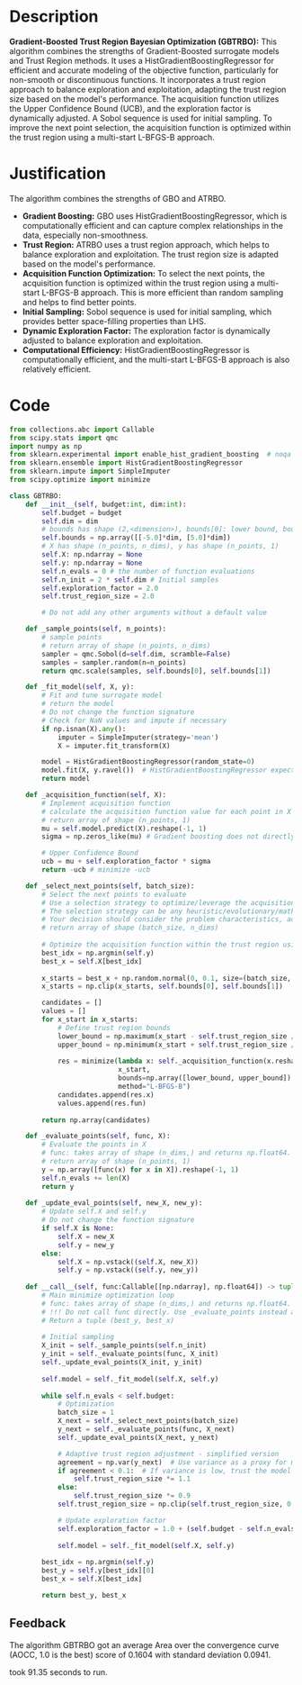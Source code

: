 # Description
**Gradient-Boosted Trust Region Bayesian Optimization (GBTRBO):** This algorithm combines the strengths of Gradient-Boosted surrogate models and Trust Region methods. It uses a HistGradientBoostingRegressor for efficient and accurate modeling of the objective function, particularly for non-smooth or discontinuous functions. It incorporates a trust region approach to balance exploration and exploitation, adapting the trust region size based on the model's performance. The acquisition function utilizes the Upper Confidence Bound (UCB), and the exploration factor is dynamically adjusted. A Sobol sequence is used for initial sampling. To improve the next point selection, the acquisition function is optimized within the trust region using a multi-start L-BFGS-B approach.

# Justification
The algorithm combines the strengths of GBO and ATRBO.
*   **Gradient Boosting:** GBO uses HistGradientBoostingRegressor, which is computationally efficient and can capture complex relationships in the data, especially non-smoothness.
*   **Trust Region:** ATRBO uses a trust region approach, which helps to balance exploration and exploitation. The trust region size is adapted based on the model's performance.
*   **Acquisition Function Optimization:** To select the next points, the acquisition function is optimized within the trust region using a multi-start L-BFGS-B approach. This is more efficient than random sampling and helps to find better points.
*   **Initial Sampling:** Sobol sequence is used for initial sampling, which provides better space-filling properties than LHS.
*   **Dynamic Exploration Factor:** The exploration factor is dynamically adjusted to balance exploration and exploitation.
*   **Computational Efficiency:** HistGradientBoostingRegressor is computationally efficient, and the multi-start L-BFGS-B approach is also relatively efficient.

# Code
```python
from collections.abc import Callable
from scipy.stats import qmc
import numpy as np
from sklearn.experimental import enable_hist_gradient_boosting  # noqa
from sklearn.ensemble import HistGradientBoostingRegressor
from sklearn.impute import SimpleImputer
from scipy.optimize import minimize

class GBTRBO:
    def __init__(self, budget:int, dim:int):
        self.budget = budget
        self.dim = dim
        # bounds has shape (2,<dimension>), bounds[0]: lower bound, bounds[1]: upper bound
        self.bounds = np.array([[-5.0]*dim, [5.0]*dim])
        # X has shape (n_points, n_dims), y has shape (n_points, 1)
        self.X: np.ndarray = None
        self.y: np.ndarray = None
        self.n_evals = 0 # the number of function evaluations
        self.n_init = 2 * self.dim # Initial samples
        self.exploration_factor = 2.0
        self.trust_region_size = 2.0

        # Do not add any other arguments without a default value

    def _sample_points(self, n_points):
        # sample points
        # return array of shape (n_points, n_dims)
        sampler = qmc.Sobol(d=self.dim, scramble=False)
        samples = sampler.random(n=n_points)
        return qmc.scale(samples, self.bounds[0], self.bounds[1])

    def _fit_model(self, X, y):
        # Fit and tune surrogate model 
        # return the model
        # Do not change the function signature
        # Check for NaN values and impute if necessary
        if np.isnan(X).any():
            imputer = SimpleImputer(strategy='mean')
            X = imputer.fit_transform(X)

        model = HistGradientBoostingRegressor(random_state=0)
        model.fit(X, y.ravel())  # HistGradientBoostingRegressor expects y to be 1D
        return model

    def _acquisition_function(self, X):
        # Implement acquisition function 
        # calculate the acquisition function value for each point in X
        # return array of shape (n_points, 1)
        mu = self.model.predict(X).reshape(-1, 1)
        sigma = np.zeros_like(mu) # Gradient boosting does not directly provide uncertainty estimates

        # Upper Confidence Bound
        ucb = mu + self.exploration_factor * sigma
        return -ucb # minimize -ucb

    def _select_next_points(self, batch_size):
        # Select the next points to evaluate
        # Use a selection strategy to optimize/leverage the acquisition function 
        # The selection strategy can be any heuristic/evolutionary/mathematical/hybrid methods.
        # Your decision should consider the problem characteristics, acquisition function, and the computational efficiency.
        # return array of shape (batch_size, n_dims)
        
        # Optimize the acquisition function within the trust region using L-BFGS-B
        best_idx = np.argmin(self.y)
        best_x = self.X[best_idx]
        
        x_starts = best_x + np.random.normal(0, 0.1, size=(batch_size, self.dim))
        x_starts = np.clip(x_starts, self.bounds[0], self.bounds[1])

        candidates = []
        values = []
        for x_start in x_starts:
            # Define trust region bounds
            lower_bound = np.maximum(x_start - self.trust_region_size / 2, self.bounds[0])
            upper_bound = np.minimum(x_start + self.trust_region_size / 2, self.bounds[1])
            
            res = minimize(lambda x: self._acquisition_function(x.reshape(1, -1)),
                           x_start,
                           bounds=np.array([lower_bound, upper_bound]).T,
                           method="L-BFGS-B")
            candidates.append(res.x)
            values.append(res.fun)
        
        return np.array(candidates)

    def _evaluate_points(self, func, X):
        # Evaluate the points in X
        # func: takes array of shape (n_dims,) and returns np.float64.
        # return array of shape (n_points, 1)
        y = np.array([func(x) for x in X]).reshape(-1, 1)
        self.n_evals += len(X)
        return y
    
    def _update_eval_points(self, new_X, new_y):
        # Update self.X and self.y
        # Do not change the function signature
        if self.X is None:
            self.X = new_X
            self.y = new_y
        else:
            self.X = np.vstack((self.X, new_X))
            self.y = np.vstack((self.y, new_y))
    
    def __call__(self, func:Callable[[np.ndarray], np.float64]) -> tuple[np.float64, np.array]:
        # Main minimize optimization loop
        # func: takes array of shape (n_dims,) and returns np.float64. 
        # !!! Do not call func directly. Use _evaluate_points instead and be aware of the budget when calling it. !!!
        # Return a tuple (best_y, best_x)
        
        # Initial sampling
        X_init = self._sample_points(self.n_init)
        y_init = self._evaluate_points(func, X_init)
        self._update_eval_points(X_init, y_init)
        
        self.model = self._fit_model(self.X, self.y)
        
        while self.n_evals < self.budget:
            # Optimization
            batch_size = 1
            X_next = self._select_next_points(batch_size)
            y_next = self._evaluate_points(func, X_next)
            self._update_eval_points(X_next, y_next)

            # Adaptive trust region adjustment - simplified version
            agreement = np.var(y_next)  # Use variance as a proxy for model accuracy
            if agreement < 0.1:  # If variance is low, trust the model more
                self.trust_region_size *= 1.1
            else:
                self.trust_region_size *= 0.9
            self.trust_region_size = np.clip(self.trust_region_size, 0.1, 5.0)

            # Update exploration factor
            self.exploration_factor = 1.0 + (self.budget - self.n_evals) / self.budget
            
            self.model = self._fit_model(self.X, self.y)
            
        best_idx = np.argmin(self.y)
        best_y = self.y[best_idx][0]
        best_x = self.X[best_idx]

        return best_y, best_x
```
## Feedback
 The algorithm GBTRBO got an average Area over the convergence curve (AOCC, 1.0 is the best) score of 0.1604 with standard deviation 0.0941.

took 91.35 seconds to run.